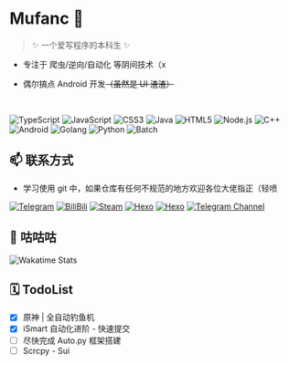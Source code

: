 <img align="right" src="https://github-readme-stats.vercel.app/api?username=Mufanc&show_icons=true&custom_title=Dashboard&hide_border=true" alt=""/>

# Mufanc 👀

> ✨ 一个爱写程序的本科生 ✨

<img align="right" src="https://github-readme-stats.vercel.app/api/top-langs?username=Mufanc&layout=compact&count_private=false&hide_border=true" alt="">

* 专注于 爬虫/逆向/自动化 等阴间技术（x

* 偶尔搞点 Android 开发<del>（虽然是 UI 渣渣）</del>

<br/>

![TypeScript](https://img.shields.io/badge/-TypeScript-3178c6?style=flat-square&logo=TypeScript&logoColor=fff)
![JavaScript](https://img.shields.io/badge/-JavaScript-e5cd0c?style=flat-square&logo=JavaScript&logoColor=000)
![CSS3](https://img.shields.io/badge/-CSS3-1572b6?style=flat-square&logo=CSS3&labelColor=1572b6)
![Java](https://img.shields.io/badge/-Java-ce0000?style=flat-square&logo=Java&logoColor=fff)
![HTML5](https://img.shields.io/badge/-HTML5-e34f26?style=flat-square&logo=HTML5&logoColor=fff)
![Node.js](https://img.shields.io/badge/-Node.js-339933?style=flat-square&logo=Node.js&logoColor=fff)
![C++](https://img.shields.io/badge/-C%2b%2b-cc961c?style=flat-square&logo=C%2b%2b&logoColor=fff)
![Android](https://img.shields.io/badge/-Android-3ddc84?style=flat-square&logo=android&logoColor=fff)
![Golang](https://img.shields.io/badge/-Golang-00add8?style=flat-square&logo=go&logoColor=fff)
![Python](https://img.shields.io/badge/-Python-3776ab?style=flat-square&logo=python&logoColor=fff)
![Batch](https://img.shields.io/badge/-Batch-4d4d4d?style=flat-square&logo=windows%20terminal&logoColor=fff)

## 📫 联系方式

* 学习使用 git 中，如果仓库有任何不规范的地方欢迎各位大佬指正（轻喷

[![Telegram](https://img.shields.io/badge/Telegram-3db6f1?style=flat-square&logo=Telegram&logoColor=2ca5e0)](https://t.me/Mufanc)
[![BiliBili](https://img.shields.io/badge/-N00bly-00a1d6?style=flat-square&logo=bilibili&logoColor=fff)](https://space.bilibili.com/27183811)
[![Steam](https://img.shields.io/badge/-Mufanc-000000?style=flat-square&logo=steam&logoColor=white&labelColor=000000)](https://steamcommunity.com/id/Mufanc)
[![Hexo](https://img.shields.io/badge/-Hexo-0e83cd?style=flat-square&logo=hexo&logoColor=white)](https://mufanc.xyz/)
[![Hexo](https://img.shields.io/badge/-Hexo%20Gitee-c71d23?style=flat-square&logo=gitee&logoColor=white)](https://mufanc.gitee.io/)
[![Telegram Channel](https://img.shields.io/badge/Telegram%20Channel-3db6f1?style=flat-square&logo=Telegram&logoColor=2ca5e0)](https://t.me/mufanc_wf)

## 🤔 咕咕咕

![Wakatime Stats](https://github-readme-stats.vercel.app/api/wakatime?username=Mufanc&layout=compact&hide=Text)

## 🗓️ TodoList

- [x] 原神 | 全自动钓鱼机
- [x] iSmart 自动化进阶 - 快速提交
- [ ] 尽快完成 Auto.py 框架搭建
- [ ] Scrcpy - Sui
